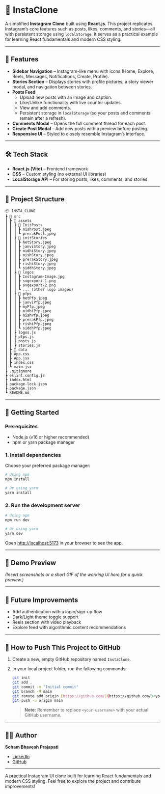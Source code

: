 # 📸 InstaClone

A simplified **Instagram Clone** built using **React.js**. This project replicates Instagram’s core features such as posts, likes, comments, and stories—all with persistent storage using `localStorage`. It serves as a practical example for learning React fundamentals and modern CSS styling.

---

## 🚀 Features

- **Sidebar Navigation** – Instagram-like menu with icons (Home, Explore, Reels, Messages, Notifications, Create, Profile).
- **Stories Section** – Displays stories with profile pictures, a story viewer modal, and navigation between stories.
- **Posts Feed**
  - Upload new posts with an image and caption.
  - Like/Unlike functionality with live counter updates.
  - View and add comments.
  - Persistent storage in `localStorage` (so your posts and comments remain after a refresh).
- **Comments Modal** – Opens the full comment thread for each post.
- **Create Post Modal** – Add new posts with a preview before posting.
- **Responsive UI** – Styled to closely resemble Instagram’s interface.

---

## 🛠️ Tech Stack

- **React.js (Vite)** – Frontend framework
- **CSS** – Custom styling (no external UI libraries)
- **LocalStorage API** – For storing posts, likes, comments, and stories

---

## 📂 Project Structure

```
📦 INSTA_CLONE
┣ 📂 src
┃ ┣ 📂 assets
┃ ┃ ┣ 📂 InitPosts
┃ ┃ ┃ ┣ nishPost.jpeg
┃ ┃ ┃ ┗ prerakPost.jpeg
┃ ┃ ┣ 📂 initStories
┃ ┃ ┃ ┣ hetStory.jpeg
┃ ┃ ┃ ┣ janviStory.jpeg
┃ ┃ ┃ ┣ nidhiStory.jpeg
┃ ┃ ┃ ┣ nishStory.jpeg
┃ ┃ ┃ ┣ prerakStory.jpeg
┃ ┃ ┃ ┣ rishiStory.jpeg
┃ ┃ ┃ ┗ siddhStory.jpeg
┃ ┃ ┣ 📂 logos
┃ ┃ ┃ ┣ Instagram-Image.jpg
┃ ┃ ┃ ┣ svgexport-1.png
┃ ┃ ┃ ┣ svgexport-2.png
┃ ┃ ┃ ┗ ... (other logo images)
┃ ┃ ┣ 📂 pfps
┃ ┃ ┃ ┣ hetPfp.jpeg
┃ ┃ ┃ ┣ janviPfp.jpeg
┃ ┃ ┃ ┣ myPfp.jpeg
┃ ┃ ┃ ┣ nidhiPfp.jpeg
┃ ┃ ┃ ┣ nishPfp.jpeg
┃ ┃ ┃ ┣ prerakPfp.jpeg
┃ ┃ ┃ ┣ rishiPfp.jpeg
┃ ┃ ┃ ┗ siddhPfp.jpeg
┃ ┃ ┣ logos.js
┃ ┃ ┣ pfps.js
┃ ┃ ┣ posts.js
┃ ┃ ┣ stories.js
┃ ┣ 📂 data
┃ ┣ App.css
┃ ┣ App.jsx
┃ ┣ index.css
┃ ┗ main.jsx 
┣ .gitignore
┣ eslint.config.js
┣ index.html
┣ package-lock.json
┣ package.json
┗ README.md
```

---

## 🚀 Getting Started

### Prerequisites

- Node.js (v16 or higher recommended)
- npm or yarn package manager

### 1. Install dependencies

Choose your preferred package manager:
```bash
# Using npm
npm install

# Or using yarn
yarn install
```

### 2. Run the development server

```bash
# Using npm
npm run dev

# Or using yarn
yarn dev
```
Open [http://localhost:5173](http://localhost:5173/) in your browser to see the app.

---

## 📸 Demo Preview

*(Insert screenshots or a short GIF of the working UI here for a quick preview.)*

---

## 🔮 Future Improvements

- Add authentication with a login/sign-up flow
- Dark/Light theme toggle support
- Reels section with video playback
- Explore feed with algorithmic content recommendations

---

## 📌 How to Push This Project to GitHub

1.  Create a new, empty GitHub repository named `InstaClone`.

2.  In your local project folder, run the following commands:
    ```bash
    git init
    git add .
    git commit -m "Initial commit"
    git branch -M main
    git remote add origin [https://github.com/](https://github.com/)<your-username>/InstaClone.git
    git push -u origin main
    ```
    > **Note:** Remember to replace `<your-username>` with your actual GitHub username.

---

## 👨‍💻 Author

**Soham Bhavesh Prajapati**
- [LinkedIn](https://www.linkedin.com/in/soham-prajapati-9-in)
- [GitHub](https://github.com/SohamPrajapati9)

---

A practical Instagram UI clone built for learning React fundamentals and modern CSS styling. Feel free to explore the project and contribute improvements!
